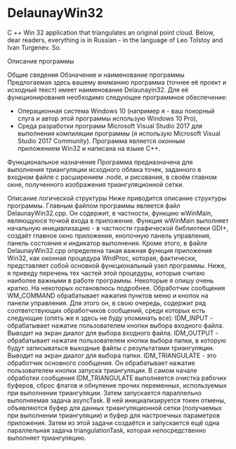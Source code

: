 # DelaunayWin32
C ++ Win 32 application that triangulates an original point cloud.
Below, dear readers, everything is in Russian - in the language of Leo Tolstoy and Ivan Turgenev.
So.

Описание программы

Общие сведения
Обзначение и наименование программы
Предлогаемая здесь вашему вниманию программа (точнее её проект и исходный текст) имеет наименование Delaunayin32. Для её функционирования необходимо следующее программное обеспечение:
- Операционная система Windows 10 (например я - ваш покорный слуга и автор этой программы использую Windows 10 Pro),
- Среда разработки программ Microsoft Visual Studio 2017 для выполнения компиляции программы (я использую Microsoft Visual Studio 2017 Community).
Программа является оконным приложением Win32 и написана на языке C++.

Функциональное назначение
Программа предназначена для выполнения триангуляции исходного облака точек, заданного в входном файле с расширением .node, и рисования, в своём главном окне, полученного
изображения триангуляционной сетки.

Описание логической структуры
Ниже приводится описание структуры программы.
Главным файлом программы является файл DelaunayWin32.cpp. Он содержит, в частности, функцию wWinMain, являющуюся точкой входа в приложение. Функция wWinMain выполняет начальную
инициализацию - в частности графической библиотеки GDI+, создаёт главное окно приложения, кнопочную панель управления, панель состояния и индикатор выполнения. Кроме этого, в файле DelaunayWin32.cpp определена такая важная функция приложения Win32, как оконная процедура WndProc, которая, фактически, представляет собой основной функциональный узел программы. Ниже, я приведу перечень тех частей этой процедуры, которые считаю наиболее важными в работе программы. Некоторые я опишу очень кратко. На некоторых остановлюсь подробнее. Обработчик сообщения WM_COMMAND обрабатывает нажатия пунктов меню и кнопок на панели управления. Для этого он, в свою очередь, содержит ряд соответствующих обработчиков сообщений, среди которых есть следующие (опять же я здесь не буду упоминать все):
IDM_INPUT - обрабатывает нажатие пользователем кнопки выбора входного файла. Выводит на экран диалог для выбора входного файла.
IDM_OUTPUT - обрабатывает нажатие пользователем кнопки выбора папки, в которую будут записываться выходные файлы с результатами триангуляции. Выводит на экран диалог для выбора папки.
IDM_TRIANGULATE - это обработчик основного сообщения. Он обрабатывает нажатие пользователем кнопки запуска триангуляции. В самом начале обработки сообщения IDM_TRIANGULATE выполняется очистка рабочих буферов, сброс флагов и обнуление прочих переменных, используемых при выполнении триангуляции. Затем запускается параллельно выполняемая задача asyncTask. В ней  инициализируется токен отмены, объявляются буфер для данных триангуляционной сетки (получаемых при выполнении триангуляции) и буфер для настроечных параметров приложения. Затем из этой задачи создаётся и запускается ещё одна параллельная задача triangulationTask, которая непосредственно выполняет триангуляцию.

